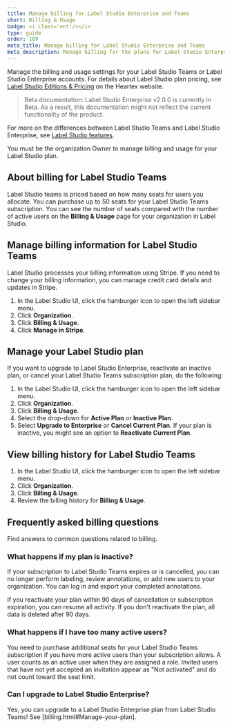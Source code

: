 ```yaml
---
title: Manage billing for Label Studio Enterprise and Teams
short: Billing & Usage
badge: <i class='ent'/></i>
type: guide
order: 109
meta_title: Manage billing for Label Studio Enterprise and Teams
meta_description: Manage billing for the plans for Label Studio Enterprise and Teams, monitor your license usage, and explore the small business options with Label Studio Teams and the larger organization options with Label Studio Enterprise.  
---
```


Manage the billing and usage settings for your Label Studio Teams or Label Studio Enterprise accounts. For details about Label Studio plan pricing, see [Label Studio Editions & Pricing](https://heartex.com/pricing) on the Heartex website. 

> Beta documentation: Label Studio Enterprise v2.0.0 is currently in Beta. As a result, this documentation might not reflect the current functionality of the product.

For more on the differences between Label Studio Teams and Label Studio Enterprise, see [Label Studio features](label_studio_compare.html). 

You must be the organization Owner to manage billing and usage for your Label Studio plan.

## About billing for Label Studio Teams 
Label Studio teams is priced based on how many seats for users you allocate. You can purchase up to 50 seats for your Label Studio Teams subscription. You can see the number of seats compared with the number of active users on the **Billing & Usage** page for your organization in Label Studio. 

## Manage billing information for Label Studio Teams

Label Studio processes your billing information using Stripe. If you need to change your billing information, you can manage credit card details and updates in Stripe.

1. In the Label Studio UI, click the hamburger icon to open the left sidebar menu.
2. Click **Organization**.
3. Click **Billing & Usage**.
4. Click **Manage in Stripe**.

## Manage your Label Studio plan
If you want to upgrade to Label Studio Enterprise, reactivate an inactive plan, or cancel your Label Studio Teams subscription plan, do the following:
1. In the Label Studio UI, click the hamburger icon to open the left sidebar menu.
2. Click **Organization**.
3. Click **Billing & Usage**.
4. Select the drop-down for **Active Plan** or **Inactive Plan**.
5. Select **Upgrade to Enterprise** or **Cancel Current Plan**. If your plan is inactive, you might see an option to **Reactivate Current Plan**. 

## View billing history for Label Studio Teams

1. In the Label Studio UI, click the hamburger icon to open the left sidebar menu.
2. Click **Organization**.
3. Click **Billing & Usage**.
4. Review the billing history for **Billing & Usage**. 

## Frequently asked billing questions

Find answers to common questions related to billing. 

### What happens if my plan is inactive?

If your subscription to Label Studio Teams expires or is cancelled, you can no longer perform labeling, review annotations, or add new users to your organization. You can log in and export your completed annotations. 

If you reactivate your plan within 90 days of cancellation or subscription expiration, you can resume all activity. If you don't reactivate the plan, all data is deleted after 90 days.

### What happens if I have too many active users?

You need to purchase additional seats for your Label Studio Teams subscription if you have more active users than your subscription allows. A user counts as an active user when they are assigned a role. Invited users that have not yet accepted an invitation appear as "Not activated" and do not count toward the seat limit.

### Can I upgrade to Label Studio Enterprise?

Yes, you can upgrade to a Label Studio Enterprise plan from Label Studio Teams! See [billing.html#Manage-your-plan].
